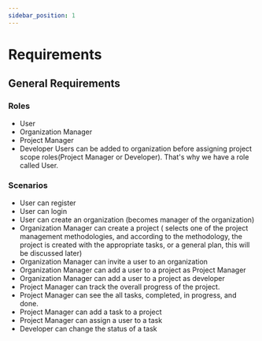 ```yaml
---
sidebar_position: 1
---
```


# Requirements

## General Requirements

### Roles
- User
- Organization Manager
- Project Manager
- Developer
Users can be added to organization before assigning project scope roles(Project Manager or Developer). That's why we have a role called User.

### Scenarios
- User can register
- User can login
- User can create an organization (becomes manager of the organization)
- Organization Manager can create a project ( selects one of the project management methodologies, and according to the methodology, the project is created with the appropriate tasks, or a general plan, this will be discussed later)
- Organization Manager can invite a user to an organization
- Organization Manager can add a user to a project as Project Manager
- Organization Manager can add a user to a project as developer
- Project Manager can track the overall progress of the project.
- Project Manager can see the all tasks, completed, in progress, and done.
- Project Manager can add a task to a project
- Project Manager can assign a user to a task
- Developer can change the status of a task

